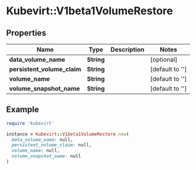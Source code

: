 # Kubevirt::V1beta1VolumeRestore

## Properties

| Name | Type | Description | Notes |
| ---- | ---- | ----------- | ----- |
| **data_volume_name** | **String** |  | [optional] |
| **persistent_volume_claim** | **String** |  | [default to &#39;&#39;] |
| **volume_name** | **String** |  | [default to &#39;&#39;] |
| **volume_snapshot_name** | **String** |  | [default to &#39;&#39;] |

## Example

```ruby
require 'kubevirt'

instance = Kubevirt::V1beta1VolumeRestore.new(
  data_volume_name: null,
  persistent_volume_claim: null,
  volume_name: null,
  volume_snapshot_name: null
)
```


